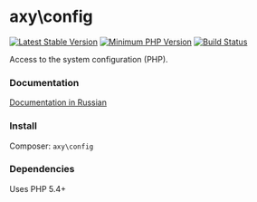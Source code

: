 # axy\config

[![Latest Stable Version](https://img.shields.io/packagist/v/axy/config.svg?style=flat-square)](https://packagist.org/packages/axy/config)
[![Minimum PHP Version](https://img.shields.io/badge/php-%3E%3D%205.4-8892BF.svg?style=flat-square)](https://php.net/)
[![Build Status](https://img.shields.io/travis/axypro/config/master.svg?style=flat-square)](https://travis-ci.org/axypro/config)

Access to the system configuration (PHP).

### Documentation

[Documentation in Russian](https://github.com/axypro/config/wiki/ru)

### Install

Composer: `axy\config`

### Dependencies

Uses PHP 5.4+

